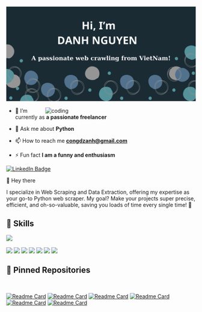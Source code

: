 
![logo](https://github.com/DzanhNG/DzanhNG/blob/c77bd62d24fd5476057a583e082470d7268f17a3/Readme_banner.png)

<img align="right" alt="coding" width="400" src="https://images.squarespace-cdn.com/content/v1/5769fc401b631bab1addb2ab/1541580611624-TE64QGKRJG8SWAIUS7NS/ke17ZwdGBToddI8pDm48kPoswlzjSVMM-SxOp7CV59BZw-zPPgdn4jUwVcJE1ZvWQUxwkmyExglNqGp0IvTJZamWLI2zvYWH8K3-s_4yszcp2ryTI0HqTOaaUohrI8PI6FXy8c9PWtBlqAVlUS5izpdcIXDZqDYvprRqZ29Pw0o/coding-freak.gif">

  
- 🔭 I’m currently as **a passionate freelancer**

- 💬 Ask me about **Python**

- 📫 How to reach me **congdzanh@gmail.com**

- ⚡ Fun fact **I am a funny and enthusiasm**

[![LinkedIn Badge](https://img.shields.io/badge/LinkedIn-Profile-informational?style=flat&logo=linkedin&logoColor=white&color=0D76A8)](https://www.linkedin.com/in/congdzanh9700)

👋 Hey there 

I specialize in Web Scraping and Data Extraction, offering my expertise as your go-to Python web scraper. My goal? Make your projects super precise, efficient, and oh-so-valuable, saving you loads of time every single time! 🚀

## 💼 Skills

![](https://img.shields.io/badge/Code-Python-informational?style=flat&logo=python&logoColor=white&color=4AB197)

![](https://img.shields.io/badge/Libraries-BeautifulSoup-informational?style=flat&logo=beautifulsoup&logoColor=white&color=4AB197)
![](https://img.shields.io/badge/Libraries-selenium-informational?style=flat&logo=beautifulsoup&logoColor=white&color=4AB197)
![](https://img.shields.io/badge/Design-Figma-informational?style=flat&logo=figma&logoColor=white&color=4AB197)
![](https://img.shields.io/badge/MLorDL-Pandas,Numpy-informational?style=flat&logo=pandas&logoColor=white&color=4AB197)
![](https://img.shields.io/badge/Tools-GitHub-informational?style=flat&logo=GitHub&logoColor=white&color=4AB197)
![](https://img.shields.io/badge/Tools-GitLab-informational?style=flat&logo=GitLab&logoColor=white&color=4AB197)
![](https://img.shields.io/badge/Tools-Jira-informational?style=flat&logo=Jira-Software&logoColor=white&color=4AB197)

## 📌 Pinned Repositories
<br>

[![Readme Card](https://github-readme-stats.vercel.app/api/pin/?username=DzanhNG&repo=Scrape-item-and-put-into-json)](https://github.com/DzanhNG/Scrape-item-and-put-into-json)
[![Readme Card](https://github-readme-stats.vercel.app/api/pin/?username=DzanhNG&repo=Web-car-for-rent)](https://github.com/DzanhNG/Web-car-for-rent)
[![Readme Card](https://github-readme-stats.vercel.app/api/pin/?username=DzanhNG&repo=F-B-Market-place-Scraping)](https://github.com/DzanhNG/F-B-Market-place-Scraping)
[![Readme Card](https://github-readme-stats.vercel.app/api/pin/?username=DzanhNG&repo=Scrape-product-info-from-the-retail-website)](https://github.com/DzanhNG/Scrape-product-info-from-the-retail-website)
[![Readme Card](https://github-readme-stats.vercel.app/api/pin/?username=DzanhNG&repo=Scraping-the-Home-Loan-officer-Profile)](https://github.com/DzanhNG/Scraping-the-Home-Loan-officer-Profile)
[![Readme Card](https://github-readme-stats.vercel.app/api/pin/?username=DzanhNG&repo=Scrape-1-university-website)](https://github.com/DzanhNG/Scrape-1-university-website)
<br>




